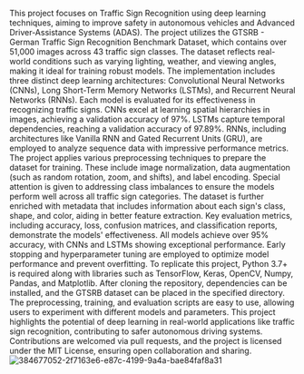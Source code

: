 This project focuses on Traffic Sign Recognition using deep learning techniques, aiming to improve safety in autonomous vehicles and Advanced Driver-Assistance Systems (ADAS). The project utilizes the GTSRB - German Traffic Sign Recognition Benchmark Dataset, which contains over 51,000 images across 43 traffic sign classes. The dataset reflects real-world conditions such as varying lighting, weather, and viewing angles, making it ideal for training robust models. The implementation includes three distinct deep learning architectures: Convolutional Neural Networks (CNNs), Long Short-Term Memory Networks (LSTMs), and Recurrent Neural Networks (RNNs). Each model is evaluated for its effectiveness in recognizing traffic signs. CNNs excel at learning spatial hierarchies in images, achieving a validation accuracy of 97%. LSTMs capture temporal dependencies, reaching a validation accuracy of 97.89%. RNNs, including architectures like Vanilla RNN and Gated Recurrent Units (GRU), are employed to analyze sequence data with impressive performance metrics. The project applies various preprocessing techniques to prepare the dataset for training. These include image normalization, data augmentation (such as random rotation, zoom, and shifts), and label encoding. Special attention is given to addressing class imbalances to ensure the models perform well across all traffic sign categories. The dataset is further enriched with metadata that includes information about each sign's class, shape, and color, aiding in better feature extraction. Key evaluation metrics, including accuracy, loss, confusion matrices, and classification reports, demonstrate the models' effectiveness. All models achieve over 95% accuracy, with CNNs and LSTMs showing exceptional performance. Early stopping and hyperparameter tuning are employed to optimize model performance and prevent overfitting. To replicate this project, Python 3.7+ is required along with libraries such as TensorFlow, Keras, OpenCV, Numpy, Pandas, and Matplotlib. After cloning the repository, dependencies can be installed, and the GTSRB dataset can be placed in the specified directory. The preprocessing, training, and evaluation scripts are easy to use, allowing users to experiment with different models and parameters. This project highlights the potential of deep learning in real-world applications like traffic sign recognition, contributing to safer autonomous driving systems. Contributions are welcomed via pull requests, and the project is licensed under the MIT License, ensuring open collaboration and sharing. 
![384677052-2f7163e6-e87c-4199-9a4a-bae84faf8a31](https://github.com/user-attachments/assets/7f17a088-cd6a-43a6-bb14-d06e9ff2f697)
